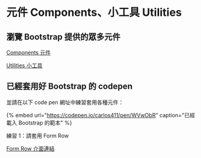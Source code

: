 # 元件 Components、小工具 Utilities

## 瀏覽 Bootstrap 提供的眾多元件

[Components 元件](https://getbootstrap.com/docs/4.3/components/alerts/)

[Utilities 小工具](https://getbootstrap.com/docs/4.3/utilities/borders/)

## 已經套用好 Bootstrap 的 codepen

並請在以下 code pen 網址中練習套用各種元件：

{% embed url="https://codepen.io/carlos411/pen/WVwObR" caption="已經載入 Bootstrap 的範本" %}

練習 1：請套用 Form Row

[Form Row 介面連結](https://getbootstrap.com/docs/4.3/components/forms/#form-row)



